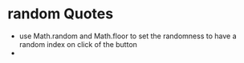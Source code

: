 # random Quotes 

- use Math.random and Math.floor to set the randomness to have a random index on click of the button
- 

